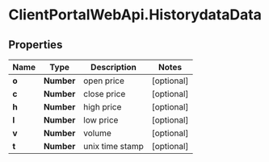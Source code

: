 # ClientPortalWebApi.HistorydataData

## Properties
Name | Type | Description | Notes
------------ | ------------- | ------------- | -------------
**o** | **Number** | open price | [optional] 
**c** | **Number** | close price | [optional] 
**h** | **Number** | high price | [optional] 
**l** | **Number** | low price | [optional] 
**v** | **Number** | volume | [optional] 
**t** | **Number** | unix time stamp | [optional] 


